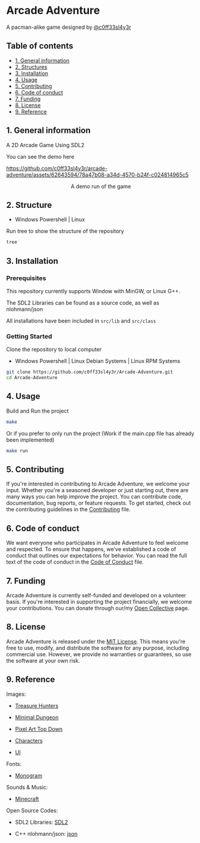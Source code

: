 <!-- 
    Fill in and replace all Arcade Adventure
-->
# Arcade Adventure

A pacman-alike game designed by [@c0ff33sl4y3r](https://github.com/c0ff33sl4y3r)

## Table of contents

* [1. General information](#1-general-information)
* [2. Structures](#2-structure)
* [3. Installation](#3-installation)
* [4. Usage](#4-usage)
* [5. Contributing](#5-contributing)
* [6. Code of conduct](#6-code-of-conduct)
* [7. Funding](#7-funding)
* [8. License](#8-license)
* [9. Reference](#9-reference)

## 1. General information

A 2D Arcade Game Using SDL2

You can see the demo here

https://github.com/c0ff33sl4y3r/arcade-adventure/assets/62643594/78a47b08-a34d-4570-b24f-c024814965c5

<p align="center">A demo run of the game</p>

## 2. Structure

* Windows Powershell | Linux

Run tree to show the structure of the repository

```bash
tree
```

## 3. Installation

### Prerequisites

This repository currently supports Window with MinGW, or Linux G++.

The SDL2 Libraries can be found as a source code, as well as nlohmann/json

All installations have been included in `src/lib` and `src/class`

### Getting Started

Clone the repository to local computer

* Windows Powershell | Linux Debian Systems | Linux RPM Systems

```bash
git clone https://github.com/c0ff33sl4y3r/Arcade-Adventure.git
cd Arcade-Adventure
```

## 4. Usage

Build and Run the project

```bash
make 
```

Or if you prefer to only run the project (Work if the main.cpp file has already been implemented)

```bash
make run
```

## 5. Contributing

If you're interested in contributing to Arcade Adventure, we welcome your input. Whether you're a seasoned developer or just starting out, there are many ways you can help improve the project. You can contribute code, documentation, bug reports, or feature requests. To get started, check out the contributing guidelines in the [Contributing](CONTRIBUTING.md) file.

## 6. Code of conduct

We want everyone who participates in Arcade Adventure to feel welcome and respected. To ensure that happens, we've established a code of conduct that outlines our expectations for behavior. You can read the full text of the code of conduct in the [Code of Conduct](CODE_OF_CONDUCT.md) file.

## 7. Funding

Arcade Adventure is currently self-funded and developed on a volunteer basis. If you're interested in supporting the project financially, we welcome your contributions. You can donate through our/my [Open Collective](https://opencollective.com/phong-thien) page.

## 8. License

Arcade Adventure is released under the [MIT License](LICENSE.md). This means you're free to use, modify, and distribute the software for any purpose, including commercial use. However, we provide no warranties or guarantees, so use the software at your own risk.

## 9. Reference

Images:

* [Treasure Hunters](https://pixelfrog-assets.itch.io/treasure-hunters)

* [Minimal Dungeon](https://trevor-pupkin.itch.io/minimal-dungeon)

* [Pixel Art Top Down](https://cainos.itch.io/pixel-art-top-down-basic)

* [Characters](https://pixelfight.itch.io/birdcat)

* [UI](https://bdragon1727.itch.io/basic-pixel-health-bar-and-scroll-bar)

Fonts:
 
* [Monogram](https://datagoblin.itch.io/monogram)

Sounds & Music:

* [Minecraft](https://minecraft.wiki)

Open Source Codes:

* SDL2 Libraries: [SDL2](https://github.com/libsdl-org)

* C++ nlohmann/json: [json](https://github.com/nlohmann/json)

